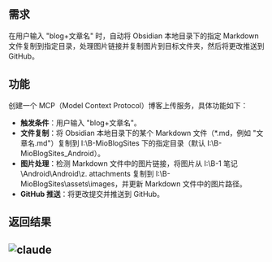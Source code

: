 
## 需求
在用户输入 "blog+文章名" 时，自动将 Obsidian 本地目录下的指定 Markdown 文件复制到指定目录，处理图片链接并复制图片到目标文件夹，然后将更改推送到 GitHub。

## 功能
创建一个 MCP（Model Context Protocol）博客上传服务，具体功能如下：

- **触发条件**：用户输入 "blog+文章名"。
- **文件复制**：将 Obsidian 本地目录下的某个 Markdown 文件（*.md，例如 "文章名.md"）复制到 I:\B-MioBlogSites 下的指定目录（默认 I:\B-MioBlogSites\_Android）。
- **图片处理**：检测 Markdown 文件中的图片链接，将图片从 I:\B-1 笔记\Android\Android\z. attachments 复制到 I:\B-MioBlogSites\assets\images，并更新 Markdown 文件中的图片路径。
- **GitHub 推送**：将更改提交并推送到 GitHub。

## 返回结果



## ![claude](result.png)

